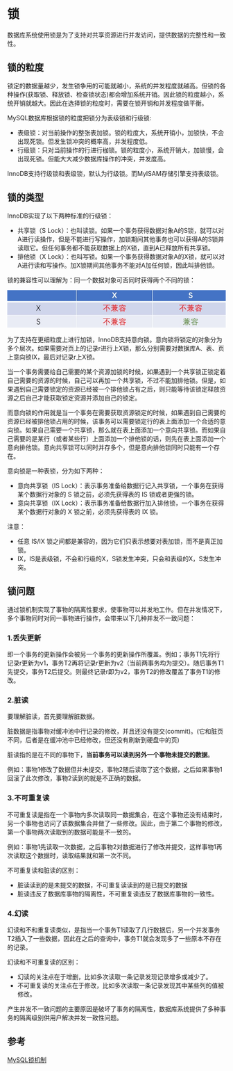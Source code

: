 # 锁
数据库系统使用锁是为了支持对共享资源进行并发访问，提供数据的完整性和一致性。


## 锁的粒度
锁定的数据量越少，发生锁争用的可能就越小，系统的并发程度就越高。但锁的各种操作(获取锁、释放锁、检查锁状态)都会增加系统开销。因此锁的粒度越小，系统开销就越大。因此在选择锁的粒度时，需要在锁开销和并发程度做平衡。

MySQL数据库根据锁的粒度把锁分为表级锁和行级锁:
* 表级锁：对当前操作的整张表加锁。锁的粒度大，系统开销小，加锁快，不会出现死锁。但发生锁冲突的概率高，并发程度低。
* 行级锁：只对当前操作的行进行枷锁。锁的粒度小，系统开销大，加锁慢，会出现死锁。但能大大减少数据库操作的冲突，并发度高。


InnoDB支持行级锁和表级锁，默认为行级锁。而MyISAM存储引擎支持表级锁。

## 锁的类型
InnoDB实现了以下两种标准的行级锁：
* 共享锁（S Lock）：也叫读锁。如果一个事务获得数据对象A的S锁，就可以对A进行读操作，但是不能进行写操作，加锁期间其他事务也可以获得A的S锁并读取它。但任何事务都不能获取数据上的X锁，直到A已释放所有共享锁。
* 排他锁（X Lock）：也叫写锁。如果一个事务获得数据对象A的X锁，就可以对A进行读和写操作。加X锁期间其他事务不能对A加任何锁，因此叫排他锁。

锁的兼容性可以理解为：同一个数据对象可否同时获得两个不同的锁：

![](锁的类型.jpg)

为了支持在更细粒度上进行加锁，InnoDB支持意向锁。意向锁将锁定的对象分为多个层次。如果需要对页上的记录r进行上X锁，那么分别需要对数据库A、表、页上意向锁IX，最后对记录r上X锁。

当一个事务需要给自己需要的某个资源加锁的时候，如果遇到一个共享锁正锁定着自己需要的资源的时候，自己可以再加一个共享锁，不过不能加排他锁。但是，如果遇到自己需要锁定的资源已经被一个排他锁占有之后，则只能等待该锁定释放资源之后自己才能获取锁定资源并添加自己的锁定。

而意向锁的作用就是当一个事务在需要获取资源锁定的时候，如果遇到自己需要的资源已经被排他锁占用的时候，该事务可以需要锁定行的表上面添加一个合适的意向锁。如果自己需要一个共享锁，那么就在表上面添加一个意向共享锁。而如果自己需要的是某行（或者某些行）上面添加一个排他锁的话，则先在表上面添加一个意向排他锁。意向共享锁可以同时并存多个，但是意向排他锁同时只能有一个存在。

意向锁是一种表锁，分为如下两种：
* 意向共享锁（IS Lock）：表示事务准备给数据行记入共享锁，一个事务在获得某个数据行对象的 S 锁之前，必须先获得表的 IS 锁或者更强的锁。
* 意向共享锁（IX Lock）：表示事务准备给数据行加入排他锁，一个事务在获得某个数据行对象的 X 锁之前，必须先获得表的 IX 锁。

注意：
* 任意 IS/IX 锁之间都是兼容的，因为它们只表示想要对表加锁，而不是真正加锁。
* IX，IS是表级锁，不会和行级的X，S锁发生冲突，只会和表级的X，S发生冲突。

## 锁问题
通过锁机制实现了事物的隔离性要求，使事物可以并发地工作。但在并发情况下，多个事物同时对同一事物进行操作，会带来以下几种并发不一致问题：

### 1.丢失更新
即一个事务的更新操作会被另一个事务的更新操作所覆盖。例如；事务T1先将行记录r更新为v1，事务T2再将记录r更新为v2（当前两事务均为提交）。随后事务T1先提交，事务T2后提交。则最终记录r即为v2，事务T2的修改覆盖了事务T1的修改。

### 2.脏读
要理解脏读，首先要理解脏数据。

脏数据是指事物对缓冲池中行记录的修改，并且还没有提交(commit)。(它和脏页不同，后者是在缓冲池中已经修改，但还没有刷新到硬盘中的页)

脏读指的是在不同的事物下，**当前事务可以读到另外一个事物未提交的数据**。

例如：事物1修改了数据但并未提交，事物2随后读取了这个数据，之后如果事物1回滚了此次修改，事物2读到的就是不正确的数据。

### 3.不可重复读
不可重复读是指在一个事物内多次读取同一数据集合，在这个事物还没有结束时，另一个事物也访问了该数据集合并做了一些修改。因此，由于第二个事物的修改，第一个事物两次读取到的数据可能是不一致的。

例如：事物1先读取一次数据，之后事物2对数据进行了修改并提交，这样事物1再次读取这个数据时，读取结果就和第一次不同。

不可重复读和脏读的区别：
* 脏读读到的是未提交的数据，不可重复读读到的是已提交的数据
* 脏读违反了数据库事物的隔离性，不可重复读违反了数据库事物的一致性。

### 4.幻读
幻读和不和重复读类似，是指当一个事务T1读取了几行数据后，另一个并发事务T2插入了一些数据，因此在之后的查询中，事务T1就会发现多了一些原本不存在的记录。

幻读和不可重复读的区别：
* 幻读的关注点在于增删，比如多次读取一条记录发现记录增多或减少了。
* 不可重复读的关注点在于修改，比如多次读取一条记录发现其中某些列的值被修改。

产生并发不一致问题的主要原因是破坏了事务的隔离性，数据库系统提供了多种事务的隔离级别供用户解决并发一致性问题。

## 参考
[MySQL锁机制](https://blog.csdn.net/qq_34337272/article/details/80611486)